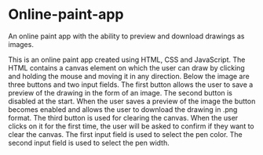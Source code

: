 # Online-paint-app
An online paint app with the ability to preview and download drawings as images.

This is an online paint app created using HTML, CSS and JavaScript.
The HTML contains a canvas element on which the user can draw by clicking and holding the mouse and moving it in any direction.
Below the image are three buttons and two input fields.
The first button allows the user to save a preview of the drawing in the form of an image.
The second button is disabled at the start. When the user saves a preview of the image the button becomes enabled and allows the user to download the drawing in .png format.
The third button is used for clearing the canvas. When the user clicks on it for the first time, the user will be asked to confirm if they want to clear the canvas.
The first input field is used to select the pen color.
The second input field is used to select the pen width.

